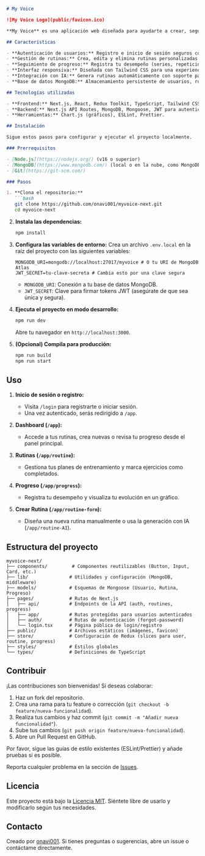 ```markdown
# My Voice

![My Voice Logo](public/favicon.ico)

**My Voice** es una aplicación web diseñada para ayudarte a crear, seguir y optimizar tus rutinas de entrenamiento físico. Con un enfoque en la personalización y el seguimiento del progreso, esta herramienta es ideal para entusiastas del fitness que buscan llevar sus entrenamientos al siguiente nivel.

## Características

- **Autenticación de usuarios:** Registro e inicio de sesión seguros con JWT.
- **Gestión de rutinas:** Crea, edita y elimina rutinas personalizadas con días y ejercicios específicos.
- **Seguimiento de progreso:** Registra tu desempeño (series, repeticiones, peso) y visualiza tu progreso con gráficos.
- **Interfaz responsiva:** Diseñada con Tailwind CSS para una experiencia fluida en dispositivos móviles y de escritorio.
- **Integración con IA:** Genera rutinas automáticamente con soporte para prompts de IA (en desarrollo).
- **Base de datos MongoDB:** Almacenamiento persistente de usuarios, rutinas y progreso.

## Tecnologías utilizadas

- **Frontend:** Next.js, React, Redux Toolkit, TypeScript, Tailwind CSS, Framer Motion (animaciones).
- **Backend:** Next.js API Routes, MongoDB, Mongoose, JWT para autenticación.
- **Herramientas:** Chart.js (gráficos), ESLint, Prettier.

## Instalación

Sigue estos pasos para configurar y ejecutar el proyecto localmente.

### Prerrequisitos

- [Node.js](https://nodejs.org/) (v16 o superior)
- [MongoDB](https://www.mongodb.com/) (local o en la nube, como MongoDB Atlas)
- [Git](https://git-scm.com/)

### Pasos

1. **Clona el repositorio:**
   ```bash
   git clone https://github.com/onavi001/myvoice-next.git
   cd myvoice-next
   ```

2. **Instala las dependencias:**
   ```bash
   npm install
   ```

3. **Configura las variables de entorno:**
   Crea un archivo `.env.local` en la raíz del proyecto con las siguientes variables:
   ```
   MONGODB_URI=mongodb://localhost:27017/myvoice # O tu URI de MongoDB Atlas
   JWT_SECRET=tu-clave-secreta # Cambia esto por una clave segura
   ```
   - `MONGODB_URI`: Conexión a tu base de datos MongoDB.
   - `JWT_SECRET`: Clave para firmar tokens JWT (asegúrate de que sea única y segura).

4. **Ejecuta el proyecto en modo desarrollo:**
   ```bash
   npm run dev
   ```
   Abre tu navegador en `http://localhost:3000`.

5. **(Opcional) Compila para producción:**
   ```bash
   npm run build
   npm run start
   ```

## Uso

1. **Inicio de sesión o registro:**
   - Visita `/login` para registrarte o iniciar sesión.
   - Una vez autenticado, serás redirigido a `/app`.

2. **Dashboard (`/app`):**
   - Accede a tus rutinas, crea nuevas o revisa tu progreso desde el panel principal.

3. **Rutinas (`/app/routine`):**
   - Gestiona tus planes de entrenamiento y marca ejercicios como completados.

4. **Progreso (`/app/progress`):**
   - Registra tu desempeño y visualiza tu evolución en un gráfico.

5. **Crear Rutina (`/app/routine-form`):**
   - Diseña una nueva rutina manualmente o usa la generación con IA (`/app/routine-AI`).

## Estructura del proyecto

```
myvoice-next/
├── components/         # Componentes reutilizables (Button, Input, Card, etc.)
├── lib/               # Utilidades y configuración (MongoDB, middleware)
├── models/            # Esquemas de Mongoose (Usuario, Rutina, Progreso)
├── pages/             # Rutas de Next.js
│   ├── api/           # Endpoints de la API (auth, routines, progress)
│   ├── app/           # Rutas protegidas para usuarios autenticados
│   ├── auth/          # Rutas de autenticación (forgot-password)
│   └── login.tsx      # Página pública de login/registro
├── public/            # Archivos estáticos (imágenes, favicon)
├── store/             # Configuración de Redux (slices para user, routine, progress)
├── styles/            # Estilos globales
└── types/             # Definiciones de TypeScript
```

## Contribuir

¡Las contribuciones son bienvenidas! Si deseas colaborar:

1. Haz un fork del repositorio.
2. Crea una rama para tu feature o corrección (`git checkout -b feature/nueva-funcionalidad`).
3. Realiza tus cambios y haz commit (`git commit -m "Añadir nueva funcionalidad"`).
4. Sube tus cambios (`git push origin feature/nueva-funcionalidad`).
5. Abre un Pull Request en GitHub.

Por favor, sigue las guías de estilo existentes (ESLint/Prettier) y añade pruebas si es posible.

Reporta cualquier problema en la sección de [Issues](https://github.com/onavi001/myvoice-next/issues).

## Licencia

Este proyecto está bajo la [Licencia MIT](LICENSE). Siéntete libre de usarlo y modificarlo según tus necesidades.

## Contacto

Creado por [onavi001](https://github.com/onavi001). Si tienes preguntas o sugerencias, abre un issue o contáctame directamente.
